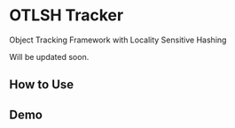 # OTLSH Tracker

Object Tracking Framework with Locality Sensitive Hashing

Will be updated soon.

## How to Use

## Demo
